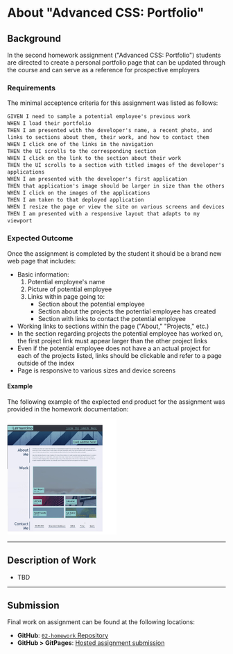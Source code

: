 # About "Advanced CSS:  Portfolio"

## Background

In the second homework assignment ("Advanced CSS:  Portfolio") students are directed to create a personal portfolio page that can be updated through the course and can serve as a reference for prospective employers

### Requirements

The minimal acceptence criteria for this assignment was listed as follows:

```
GIVEN I need to sample a potential employee's previous work
WHEN I load their portfolio
THEN I am presented with the developer's name, a recent photo, and links to sections about them, their work, and how to contact them
WHEN I click one of the links in the navigation
THEN the UI scrolls to the corresponding section
WHEN I click on the link to the section about their work
THEN the UI scrolls to a section with titled images of the developer's applications
WHEN I am presented with the developer's first application
THEN that application's image should be larger in size than the others
WHEN I click on the images of the applications
THEN I am taken to that deployed application
WHEN I resize the page or view the site on various screens and devices
THEN I am presented with a responsive layout that adapts to my viewport
```

### Expected Outcome

Once the assignment is completed by the student it should be a brand new web page that includes:


* Basic information:
	1. Potential employee's name
	2. Picture of potential employee
	3. Links within page going to:
		- Section about the potential employee
		- Section about the projects the potential employee has created
		- Section with links to contact the potential employee
* Working links to sections within the page ("About," "Projects," etc.)
* In the section regarding projects the potential employee has worked on, the first project link must appear larger than the other project links
* Even if the potential employee does not have a an actual project for each of the projects listed, links should be clickable and refer to a page outside of the index
* Page is responsive to various sizes and device screens

#### Example

The following example of the explected end product for the assignment was provided in the homework documentation:

<img src="./assets/images/PORTFOLIO EXAMPLE.jpg" width=50% height=50%>

-----

## Description of Work

* TBD

-----

## Submission

Final work on assignment can be found at the following locations:

* **GitHub**:  [`02-homework` Repository](https://github.com/monstertruckdog/02-homework)
* **GitHub > GitPages**:  [Hosted assignment submission](https://monstertruckdog.github.io/02-homework/)